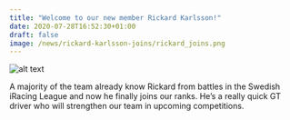 ```yaml
---
title: "Welcome to our new member Rickard Karlsson!"
date: 2020-07-28T16:52:30+01:00
draft: false
image: /news/rickard-karlsson-joins/rickard_joins.png
---
```

![alt text](/news/rickard-karlsson-joins/rickard_joins.png)

A majority of the team already know Rickard from battles in the Swedish iRacing League and now he finally joins our ranks. He’s a really quick GT driver who will strengthen our team in upcoming competitions.
